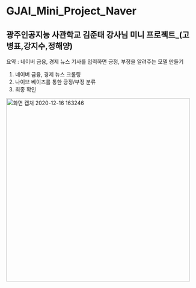 # GJAI_Mini_Project_Naver

## 광주인공지능 사관학교 김준태 강사님 미니 프로젝트_(고병표,강지수,정해양)

요약 : 네이버 금융, 경제 뉴스 기사를 입력하면 긍정, 부정을 알려주는 모델 만들기

1. 네이버 금융, 경제 뉴스 크롤링
2. 나이브 베이즈를 통한 긍정/부정 분류
3. 최종 확인

<img width="488" alt="화면 캡처 2020-12-16 163246" src="https://user-images.githubusercontent.com/48192081/102319019-9d93a580-3fbd-11eb-89a1-c534471700cc.png">
